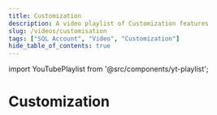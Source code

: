 ```yaml
---
title: Customization
description: A video playlist of Customization features
slug: /videos/customisation
tags: ["SQL Account", "Video", "Customization"]
hide_table_of_contents: true
---
```


import YouTubePlaylist from '@src/components/yt-playlist';

# Customization

<YouTubePlaylist playlistId="PLudOzz78YHQL79fbUaVCx__kdvZq617Tb"/>